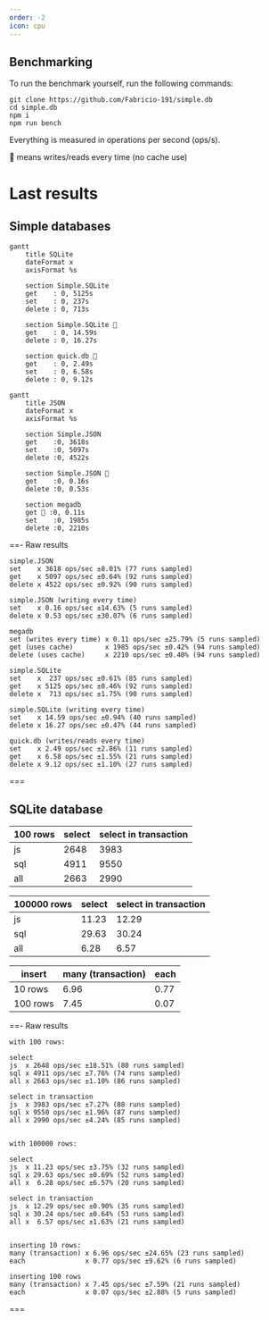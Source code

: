 ```yaml
---
order: -2
icon: cpu
---
```


## Benchmarking

To run the benchmark yourself, run the following commands:

```
git clone https://github.com/Fabricio-191/simple.db
cd simple.db
npm i
npm run bench
```

Everything is measured in operations per second (ops/s).

🔸 means writes/reads every time (no cache use)

# Last results

## Simple databases

```mermaid
gantt
	title SQLite
    dateFormat x
    axisFormat %s

    section Simple.SQLite
    get    : 0, 5125s
    set    : 0, 237s
    delete : 0, 713s

    section Simple.SQLite 🔸
    get    : 0, 14.59s
    delete : 0, 16.27s

    section quick.db 🔸
    get    : 0, 2.49s
    set    : 0, 6.58s
    delete : 0, 9.12s
```

```mermaid
gantt
	title JSON
    dateFormat x
    axisFormat %s

    section Simple.JSON
    get    :0, 3618s
    set    :0, 5097s
    delete :0, 4522s

    section Simple.JSON 🔸
    get    :0, 0.16s
    delete :0, 0.53s

    section megadb
    get 🔸 :0, 0.11s 
    set    :0, 1985s
    delete :0, 2210s
```

==- Raw results
```
simple.JSON
set    x 3618 ops/sec ±8.01% (77 runs sampled)
get    x 5097 ops/sec ±0.64% (92 runs sampled)
delete x 4522 ops/sec ±0.92% (90 runs sampled)

simple.JSON (writing every time)
set    x 0.16 ops/sec ±14.63% (5 runs sampled)
delete x 0.53 ops/sec ±30.07% (6 runs sampled)

megadb
set (writes every time) x 0.11 ops/sec ±25.79% (5 runs sampled)
get (uses cache)        x 1985 ops/sec ±0.42% (94 runs sampled)
delete (uses cache)     x 2210 ops/sec ±0.40% (94 runs sampled)

simple.SQLite
set    x  237 ops/sec ±0.61% (85 runs sampled)
get    x 5125 ops/sec ±0.46% (92 runs sampled)
delete x  713 ops/sec ±1.75% (90 runs sampled)

simple.SQLite (writing every time)
set    x 14.59 ops/sec ±0.94% (40 runs sampled)
delete x 16.27 ops/sec ±0.47% (44 runs sampled)

quick.db (writes/reads every time)
set    x 2.49 ops/sec ±2.86% (11 runs sampled)
get    x 6.58 ops/sec ±1.55% (21 runs sampled)
delete x 9.12 ops/sec ±1.10% (27 runs sampled)
```
===

## SQLite database

100 rows | select        | select in transaction
---------|---------------|----------------------
js       | 2648          | 3983                 
sql      | 4911          | 9550                 
all      | 2663          | 2990 

100000 rows | select        | select in transaction
------------|---------------|----------------------
js          | 11.23         | 12.29                 
sql         | 29.63         | 30.24                 
all         | 6.28          | 6.57 

insert      | many (transaction) | each
------------|--------------------|----------------------
10 rows     | 6.96               | 0.77                 
100 rows    | 7.45               | 0.07            

==- Raw results
```
with 100 rows:

select
js  x 2648 ops/sec ±18.51% (80 runs sampled)
sql x 4911 ops/sec ±7.76% (74 runs sampled)
all x 2663 ops/sec ±1.10% (86 runs sampled)

select in transaction
js  x 3983 ops/sec ±7.27% (88 runs sampled)
sql x 9550 ops/sec ±1.96% (87 runs sampled)
all x 2990 ops/sec ±4.24% (85 runs sampled)


with 100000 rows:

select
js  x 11.23 ops/sec ±3.75% (32 runs sampled)
sql x 29.63 ops/sec ±0.69% (52 runs sampled)
all x  6.28 ops/sec ±6.57% (20 runs sampled)

select in transaction
js  x 12.29 ops/sec ±0.90% (35 runs sampled)
sql x 30.24 ops/sec ±0.64% (53 runs sampled)
all x  6.57 ops/sec ±1.63% (21 runs sampled)


inserting 10 rows:
many (transaction) x 6.96 ops/sec ±24.65% (23 runs sampled)
each               x 0.77 ops/sec ±9.62% (6 runs sampled)

inserting 100 rows
many (transaction) x 7.45 ops/sec ±7.59% (21 runs sampled)
each               x 0.07 ops/sec ±2.88% (5 runs sampled)
```
===